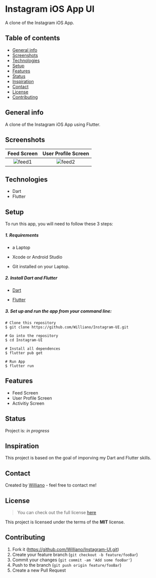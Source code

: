 # Instagram iOS App UI 
A clone of the Instagram iOS App.

## Table of contents
* [General info](#general-info)
* [Screenshots](#screenshots)
* [Technologies](#technologies)
* [Setup](#setup)
* [Features](#features)
* [Status](#status)
* [Inspiration](#inspiration)
* [Contact](#contact)
* [License](#license)
* [Contributing](#contributing)

## General info
A clone of the Instagram iOS App using Flutter.

## Screenshots

 Feed Screen           |  User Profile Screen
 :-------------------------:|:-------------------------:
![feed1](https://user-images.githubusercontent.com/19711677/79414941-9c633200-7f71-11ea-9898-86cf951d54d6.png)|![feed2](https://user-images.githubusercontent.com/19711677/79414938-9a00d800-7f71-11ea-9f66-6cd587594e8a.png)

  
## Technologies
* Dart
* Flutter


## Setup
To run this app, you will need to follow these 3 steps:

##### 1. Requirements 
  - a Laptop

  - Xcode or Android Studio 

  - Git installed on your Laptop. 


##### 2. Install Dart and Flutter
  - [Dart](https://dart.dev/get-dart)

  - [Flutter](https://flutter.dev/docs/get-started/install)


##### 3. Set up and run the app from your command line:
  ```
  # Clone this repository
  $ git clone https://github.com/Williano/Instagram-UI.git

  # Go into the repository
  $ cd Instagram-UI

  # Install all dependences 
  $ flutter pub get

  # Run App
  $ flutter run
  ```

## Features
* Feed Screen
* User Profile Screen
* Activitiy Screen

## Status
Project is: _in progress_

## Inspiration
This project is based on the goal of imporving my Dart and Flutter skills.


## Contact
Created by [Williano](https://williano.github.io/) - feel free to contact me!

## License
>You can check out the full license [here](https://github.com/Williano/Instagram-UI/blob/master/LICENSE)

This project is licensed under the terms of the **MIT** license.

## Contributing

1. Fork it (<https://github.com/Williano/Instagram-UI.git>)
2. Create your feature branch (`git checkout -b feature/fooBar`)
3. Commit your changes (`git commit -am 'Add some fooBar'`)
4. Push to the branch (`git push origin feature/fooBar`)
5. Create a new Pull Request
